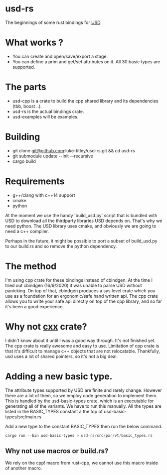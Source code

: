 # usd-rs

The beginnings of some rust bindings for [USD](https://github.com/PixarAnimationStudios/USD).

# What works ?
- You can create and open/save/export a stage.
- You can define a prim and get/set attributes on it.
  All 30 basic types are supported.

# The parts
- usd-cpp is a crate to build the cpp shared library and its dependencies (tbb, boost ..).
- usd-rs is the actual bindings crate.
- usd-examples will be examples.

# Building
- git clone git@github.com:luke-titley/usd-rs.git && cd usd-rs
- git submodule update --init --recursive
- cargo build

# Requirements

- g++/clang with c++14 support
- cmake
- python

At the moment we use the handy 'build_usd.py' script that is bundled with USD to
download all the thirdparty libraries USD depends on. That's why we need python.
The USD library uses cmake, and obviously we are going to need a c++ compiler.

Perhaps in the future, it might be possible to port a subset of build_usd.py to
our build.rs and so remove the python dependency.

# The method
I'm using cpp crate for these bindings instead of cbindgen. At the time I tried out
cbindgen (16/9/2020) it was unable to parse USD without panicking. On top of that, cbindgen
produces a sys level crate which you use as a foundation for an ergonomic/safe hand written api.
The cpp crate allows you to write your safe api directly on top of the cpp library, and so
far it's been a good experience.

# Why not [cxx](https://github.com/dtolnay/cxx) crate?
I didn't know about it until I was a good way through.
It's not finished yet.
The cpp crate is really awesome and easy to use.
Limitation of cpp crate is that it's difficult to manage c++ objects that are
not relocatable. Thankfully, usd uses a lot of shared pointers, so it's not
a big deal.

# Adding a new basic type.
The attribute types supported by USD are finite and rarely change. However
there are a lot of them, so we employ code generation to implement them. This is
handled by the usd-basic-types crate, which is an executable for generating all
of the variants. We have to run this manually. All the types are listed in the
BASIC_TYPES constant a the top of usd-basic-types/src/main.rs

Add a new type to the constant BASIC_TYPES then run the below command.
```rust
cargo run --bin usd-basic-types > usd-rs/src/pxr/vt/basic_types.rs
```

## Why not use macros or build.rs?
We rely on the cpp! macro from rust-cpp, we cannot use this macro inside of
another macro.
